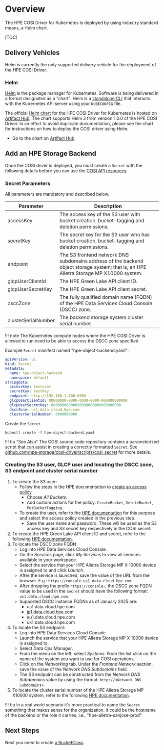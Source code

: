 # Overview

The HPE COSI Driver for Kubernetes is deployed by using industry standard means, a Helm chart.

[TOC]

## Delivery Vehicles

Helm is currently the only supported delivery vehicle for the deployment of the HPE COSI Driver.

### Helm

[Helm](https://helm.sh) is the package manager for Kubernetes. Software is being delivered in a format designated as a "chart". Helm is a [standalone CLI](https://helm.sh/docs/intro/install/) that interacts with the Kubernetes API server using your `KUBECONFIG` file.

The official [Helm chart](https://github.com/hpe-storage/co-deployments/tree/master/helm) for the HPE COSI Driver for Kubernetes is hosted on [Artifact Hub](https://artifacthub.io/packages/helm/hpe-storage/hpe-cosi-driver). The chart supports Helm 3 from version 1.0.0 of the HPE COSI Driver. In an effort to avoid duplicate documentation, please see the chart for instructions on how to deploy the COSI driver using Helm.

- Go to the chart on [Artifact Hub](https://artifacthub.io/packages/helm/hpe-storage/hpe-cosi-driver).

## Add an HPE Storage Backend

Once the COSI driver is deployed, you must create a `Secret` with the following details before you can use the [COSI API resources](using.md).

### Secret Parameters

All parameters are mandatory and described below.

| Parameter           | Description |
| ------------------- | ------------|
| accessKey           | The access key of the S3 user with bucket creation, bucket-tagging and deletion permissions.
| secretKey           | The secret key for the S3 user who has bucket creation, bucket-tagging and deletion permissions.
| endpoint            | The S3 frontend network DNS subdomains address of the backend object storage system; that is, an HPE Alletra Storage MP X10000 system.
| glcpUserClientId    | The HPE Green Lake API client ID.
| glcpUserSecretKey   | The HPE Green Lake API client secret.
| dsccZone            | The fully qualified domain name (FQDN) of the HPE Data Services Cloud Console (DSCC) zone.
| clusterSerialNumber | The backend storage system cluster serial number.

!!! note
    The Kubernetes compute nodes where the HPE COSI Driver is allowed to run need to be able to access the DSCC zone specified.

Example `Secret` manifest named "hpe-object-backend.yaml":

```yaml fct_label="HPE COSI Driver v1.0.0"
apiVersion: v1
kind: Secret
metadata:
  name: hpe-object-backend
  namespace: default
stringData:
  accessKey: testuser
  secretKey: testkey
  endpoint: http://192.168.1.100:8080
  glcpUserClientId: 00000000-0000-0000-0000-000000000000
  glcpUserSecretKey: 00000000000000000000000000000000
  dsccZone: us1.data.cloud.hpe.com
  clusterSerialNumber: 0000000000
```

Create the `Secret`.

```text
kubectl create -f hpe-object-backend.yaml
```

!!! tip "See Also"
    The COSI source code repository contains a parameterized script that can assist in creating a correctly formatted `Secret`. See [github.com/hpe-storage/cosi-driver/scripts/cosi_secret](https://github.com/hpe-storage/cosi-driver/tree/master/scripts/cosi_secret) for more details.

### Creating the S3 user, GLCP user and locating the DSCC zone, S3 endpoint and cluster serial number

1. To create the S3 user:
    * Follow the steps in the HPE documentation to [create an access policy](https://support.hpe.com/hpesc/docDisplay?docId=sd00004219en_us&page=objstr_access_policies_create_dscc.html).
        - Choose _All Buckets_.
        - Add custom actions for the policy: `CreateBucket`, `DeleteBucket`, `PutBucketTagging`.
    * To create the user, refer to the [HPE documentation](https://support.hpe.com/hpesc/docDisplay?docId=sd00004219en_us&page=objstr_users_create_dscc.html) for this purpose and select the access policy created in the previous step.
        - Save the user name and password. These will be used as the S3 access key and S3 secret key respectively in the COSI secret.
2. To create the HPE Green Lake API client ID and secret, refer to the following [HPE documentation](https://support.hpe.com/hpesc/public/docDisplay?docId=a00120892en_us&page=GUID-23E6EE78-AAB7-472C-8D16-7169938BE628.html).
3. To locate the DSCC zone FQDN:
    * Log into HPE Data Services Cloud Console.
    * On the _Services_ page, click _My Services_ to view all services available in your workspace.
    * Select the service that your HPE Alletra Storage MP X 10000 device is assigned to and click _Launch_.
    * After the service is launched, save the value of the URL from the browser. E.g.: `https://console-us1.data.cloud.hpe.com`.
    * After dropping the prefix `https://console-`, the DSCC zone FQDN value to be used in the `Secret` should have the following format: `us1.data.cloud.hpe.com`.
    * Supported DSCC instance FQDNs as of January 2025 are:
        - us1.data.cloud.hpe.com
        - jp1.data.cloud.hpe.com
        - eu1.data.cloud.hpe.com
        - uk1.data.cloud.hpe.com
4. To locate the S3 endpoint:
    * Log into HPE Data Services Cloud Console.
    * Launch the service that your HPE Alletra Storage MP X 10000 device is assigned to.
    * Select _Data Ops Manager_.
    * From the menu on the left, select _Systems_. From the list click on the name of the system you want to use for COSI operations.
    * Click on the _Networking_ tab. Under the _Frontend Network_ section, save the value of the _Network DNS Subdomains_ field.
    * The S3 endpoint can be constructed from the _Network DNS Subdomains_ value by using the format: `http://<Network DNS Subdomains>`.
5. To locate the cluster serial number of the HPE Alletra Storage MP X10000 system, refer to the following [HPE documentation](https://support.hpe.com/hpesc/public/docDisplay?docId=a00120892en_us&page=GUID-616CE4D4-C31A-4BFE-8F41-887C2B0B9046.html).

!!! tip
    In a real world scenario it's more practical to name the `Secret` something that makes sense for the organization. It could be the hostname of the backend or the role it carries; i.e., "hpe-alletra-sanjose-prod".

## Next Steps

Next you need to create [a BucketClass](using.md#configure_a_bucketclass).

